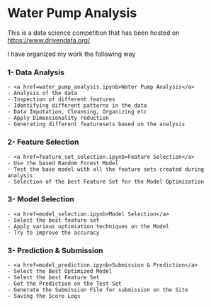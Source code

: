 # Water Pump Analysis

This is a data science competition that has been hosted on https://www.drivendata.org/


I have organized my work the following way

### 1- Data Analysis

	- <a href=water_pump_analysis.ipynb>Water Pump Analysis</a>
	- Analysis of the data
	- Inspection of different features
	- Identifying different patterns in the data	
	- Data Imputation, Cleansing, Organizing etc
	- Apply Dimensionality reduction
	- Generating different featuresets based on the analysis
	
	
	
### 2- Feature Selection

	- <a href=feature_set_selection.ipynb>Feature Selection</a>
	- Use the based Random Forest Model
	- Test the base model with all the feature sets created during analysis
	- Selection of the best Feature Set for the Model Optimization
	
	
### 3- Model Selection

	- <a href=model_selection.ipynb>Model Selection</a>
	- Select the best feature set
	- Apply various optimiation techniques on the Model
	- Try to improve the accuracy


### 3- Prediction & Submission

	- <a href=model_prediction.ipynb>Submission & Prediction</a>
	- Select the Best Optimized Model
	- Select the best Feature Set
	- Get the Prediction on the Test Set
	- Generate the Submission File for submission on the Site
	- Saving the Score Logs